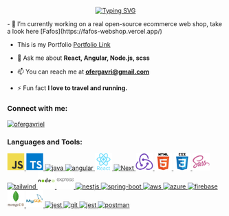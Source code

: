 <p align="center">
<a align="center" href="https://git.io/typing-svg"><img src="https://readme-typing-svg.demolab.com?font=Fira+Code&pause=1000&width=435&lines=Ofer+Gavriel+Full+Stack+Developer" alt="Typing SVG" /></a>
</p>
- 🔭 I’m currently working on a real open-source ecommerce web shop,
       take a look here [Fafos](https://fafos-webshop.vercel.app/)

- This is my Portfolio [Portfolio Link](https://ofergavriel.vercel.app/)

- 💬 Ask me about **React, Angular, Node.js, scss**

- 📫 You can reach me at **ofergavri@gmail.com**

- ⚡ Fun fact **I love to travel and running.**

<h3 align="left">Connect with me:</h3>
<p align="left">
<a href="https://linkedin.com/in/ofergavriel" target="blank"><img align="center" src="https://raw.githubusercontent.com/rahuldkjain/github-profile-readme-generator/master/src/images/icons/Social/linked-in-alt.svg" alt="ofergavriel" height="30" width="40" /></a>
</p>

<h3 align="left">Languages and Tools:</h3>
<p align="left">
      <a href="https://developer.mozilla.org/en-US/docs/Web/JavaScript" target="_blank" rel="noreferrer"> <img
                  src="https://raw.githubusercontent.com/devicons/devicon/master/icons/javascript/javascript-original.svg"
                  alt="javascript" width="40" height="40" />
      </a>
      <a href="https://www.typescriptlang.org/" target="_blank" rel="noreferrer"> <img
                  src="https://raw.githubusercontent.com/devicons/devicon/master/icons/typescript/typescript-original.svg"
                  alt="typescript" width="40" height="40" />
      </a>
      <a href="https://www.java.com/en/" target="_blank" rel="noreferrer"> <img
                  src="https://www.vectorlogo.zone/logos/java/java-icon.svg" alt="java" width="40" height="40" />
      </a>
      <a href="https://angular.io" target="_blank" rel="noreferrer"> <img
                  src="https://angular.io/assets/images/logos/angular/angular.svg" alt="angular" width="40"
                  height="40" />
      </a>
      <a href="https://reactjs.org/" target="_blank" rel="noreferrer"> <img
                  src="https://raw.githubusercontent.com/devicons/devicon/master/icons/react/react-original-wordmark.svg"
                  alt="react" width="40" height="40" />
      </a>
      <a href="https://nextjs.org/" target="_blank" rel="noreferrer"> <img
                  src="https://www.svgrepo.com/show/354113/nextjs-icon.svg" alt="Next" width="40" height="40" />
      </a>
      <a href="https://redux.js.org" target="_blank" rel="noreferrer"> <img
                  src="https://raw.githubusercontent.com/devicons/devicon/master/icons/redux/redux-original.svg"
                  alt="redux" width="40" height="40" />
      </a>
      <a href="https://www.w3.org/html/" target="_blank" rel="noreferrer"> <img
                  src="https://raw.githubusercontent.com/devicons/devicon/master/icons/html5/html5-original-wordmark.svg"
                  alt="html5" width="40" height="40" />
      </a>
      <a href="https://www.w3schools.com/css/" target="_blank" rel="noreferrer"> <img
                  src="https://raw.githubusercontent.com/devicons/devicon/master/icons/css3/css3-original-wordmark.svg"
                  alt="css3" width="40" height="40" />
      </a>
      <a href="https://sass-lang.com" target="_blank" rel="noreferrer"> <img
                  src="https://raw.githubusercontent.com/devicons/devicon/master/icons/sass/sass-original.svg"
                  alt="sass" width="40" height="40" />
      </a>
      <a href="https://tailwindcss.com/" target="_blank" rel="noreferrer"> <img
                  src="https://www.vectorlogo.zone/logos/tailwindcss/tailwindcss-icon.svg" alt="tailwind" width="40"
                  height="40" />
      </a>
      <a href="https://nodejs.org" target="_blank" rel="noreferrer"> <img
                  src="https://raw.githubusercontent.com/devicons/devicon/master/icons/nodejs/nodejs-original-wordmark.svg"
                  alt="nodejs" width="40" height="40" />
      </a>
      <a href="https://expressjs.com" target="_blank" rel="noreferrer"> <img
                  src="https://raw.githubusercontent.com/devicons/devicon/master/icons/express/express-original-wordmark.svg"
                  alt="express" width="40" height="40" />
      </a>
      <a href="https://nestjs.com/" target="_blank" rel="noreferrer"> <img
                  src="https://www.vectorlogo.zone/logos/nestjs/nestjs-icon.svg" alt="nestjs" width="40" height="40" />
      </a>
      <a href="https://spring.io/" target="_blank" rel="noreferrer"> <img
                  src="https://www.vectorlogo.zone/logos/springio/springio-icon.svg" alt="spring-boot" width="40"
                  height="40" />
      </a>
      <a href="https://aws.amazon.com" target="_blank" rel="noreferrer"> <img
                  src="https://www.svgrepo.com/show/448266/aws.svg" alt="aws" width="40" height="40" />
      </a>
      <a href="https://azure.microsoft.com/en-in/" target="_blank" rel="noreferrer"> <img
                  src="https://www.vectorlogo.zone/logos/microsoft_azure/microsoft_azure-icon.svg" alt="azure"
                  width="40" height="40" />
      </a>
      <a href="https://firebase.google.com/" target="_blank" rel="noreferrer"> <img
                  src="https://www.vectorlogo.zone/logos/firebase/firebase-icon.svg" alt="firebase" width="40"
                  height="40" />
      </a>
      <a href="https://www.mongodb.com/" target="_blank" rel="noreferrer"> <img
                  src="https://raw.githubusercontent.com/devicons/devicon/master/icons/mongodb/mongodb-original-wordmark.svg"
                  alt="mongodb" width="40" height="40" />
      </a>
      <a href="https://www.mysql.com/" target="_blank" rel="noreferrer"> <img
                  src="https://raw.githubusercontent.com/devicons/devicon/master/icons/mysql/mysql-original-wordmark.svg"
                  alt="mysql" width="40" height="40" />
      </a>
      <a href="https://www.apachefriends.org/" target="_blank" rel="noreferrer"> <img
                  src="https://www.svgrepo.com/show/354575/xampp.svg" alt="jest" width="40" height="40" />
      </a>
      <a href="https://git-scm.com/" target="_blank" rel="noreferrer"> <img
                  src="https://www.vectorlogo.zone/logos/git-scm/git-scm-icon.svg" alt="git" width="40" height="40" />
      </a>
      <a href="https://jestjs.io" target="_blank" rel="noreferrer"> <img
                  src="https://www.vectorlogo.zone/logos/jestjsio/jestjsio-icon.svg" alt="jest" width="40"
                  height="40" />
      </a>
      <a href="https://postman.com" target="_blank" rel="noreferrer"> <img
                  src="https://www.vectorlogo.zone/logos/getpostman/getpostman-icon.svg" alt="postman" width="40"
                  height="40" />
      </a>
</p>

